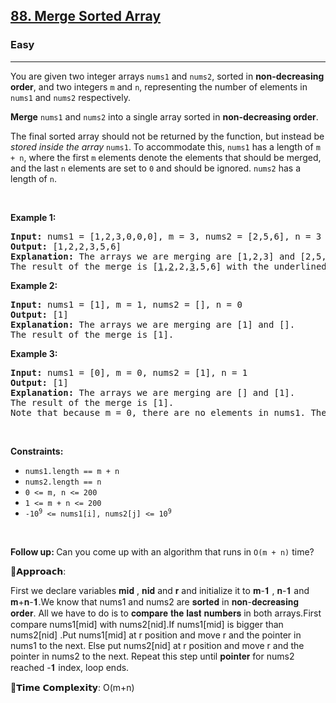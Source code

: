 <h2><a href="https://leetcode.com/problems/merge-sorted-array">88. Merge Sorted Array</a></h2><h3>Easy</h3><hr><p>You are given two integer arrays <code>nums1</code> and <code>nums2</code>, sorted in <strong>non-decreasing order</strong>, and two integers <code>m</code> and <code>n</code>, representing the number of elements in <code>nums1</code> and <code>nums2</code> respectively.</p>

<p><strong>Merge</strong> <code>nums1</code> and <code>nums2</code> into a single array sorted in <strong>non-decreasing order</strong>.</p>

<p>The final sorted array should not be returned by the function, but instead be <em>stored inside the array </em><code>nums1</code>. To accommodate this, <code>nums1</code> has a length of <code>m + n</code>, where the first <code>m</code> elements denote the elements that should be merged, and the last <code>n</code> elements are set to <code>0</code> and should be ignored. <code>nums2</code> has a length of <code>n</code>.</p>

<p>&nbsp;</p>
<p><strong class="example">Example 1:</strong></p>

<pre>
<strong>Input:</strong> nums1 = [1,2,3,0,0,0], m = 3, nums2 = [2,5,6], n = 3
<strong>Output:</strong> [1,2,2,3,5,6]
<strong>Explanation:</strong> The arrays we are merging are [1,2,3] and [2,5,6].
The result of the merge is [<u>1</u>,<u>2</u>,2,<u>3</u>,5,6] with the underlined elements coming from nums1.
</pre>

<p><strong class="example">Example 2:</strong></p>

<pre>
<strong>Input:</strong> nums1 = [1], m = 1, nums2 = [], n = 0
<strong>Output:</strong> [1]
<strong>Explanation:</strong> The arrays we are merging are [1] and [].
The result of the merge is [1].
</pre>

<p><strong class="example">Example 3:</strong></p>

<pre>
<strong>Input:</strong> nums1 = [0], m = 0, nums2 = [1], n = 1
<strong>Output:</strong> [1]
<strong>Explanation:</strong> The arrays we are merging are [] and [1].
The result of the merge is [1].
Note that because m = 0, there are no elements in nums1. The 0 is only there to ensure the merge result can fit in nums1.
</pre>

<p>&nbsp;</p>
<p><strong>Constraints:</strong></p>

<ul>
	<li><code>nums1.length == m + n</code></li>
	<li><code>nums2.length == n</code></li>
	<li><code>0 &lt;= m, n &lt;= 200</code></li>
	<li><code>1 &lt;= m + n &lt;= 200</code></li>
	<li><code>-10<sup>9</sup> &lt;= nums1[i], nums2[j] &lt;= 10<sup>9</sup></code></li>
</ul>

<p>&nbsp;</p>
<p><strong>Follow up: </strong>Can you come up with an algorithm that runs in <code>O(m + n)</code> time?</p>

🧠𝗔𝗽𝗽𝗿𝗼𝗮𝗰𝗵: 

First we declare variables 𝐦𝐢𝐝 , 𝐧𝐢𝐝 and 𝐫 and initialize it to 𝐦-𝟏 , 𝐧-𝟏 and 𝐦+𝐧-𝟏.We know that nums1 and nums2 are 𝐬𝐨𝐫𝐭𝐞𝐝 in 𝐧𝐨𝐧-𝐝𝐞𝐜𝐫𝐞𝐚𝐬𝐢𝐧𝐠 𝐨𝐫𝐝𝐞𝐫. All we have to do is to 𝐜𝐨𝐦𝐩𝐚𝐫𝐞 𝐭𝐡𝐞 𝐥𝐚𝐬𝐭 𝐧𝐮𝐦𝐛𝐞𝐫𝐬 in both arrays.First compare nums1[mid] with nums2[nid].If nums1[mid] is bigger than nums2[nid] .Put nums1[mid] at r position and move r and the pointer in nums1 to the next. Else put nums2[nid] at r position and move r and the pointer in nums2 to the next. Repeat this step until 𝐩𝐨𝐢𝐧𝐭𝐞𝐫 for nums2 reached -𝟏 index, loop ends.

🎯𝗧𝗶𝗺𝗲 𝗖𝗼𝗺𝗽𝗹𝗲𝘅𝗶𝘁𝘆: O(m+n)
